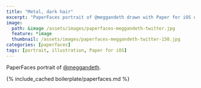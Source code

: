 ```yaml
---
title: "Metal, dark hair"
excerpt: "PaperFaces portrait of @meggandeth drawn with Paper for iOS on an iPad."
image: 
  path: &image /assets/images/paperfaces-meggandeth-twitter.jpg 
  feature: *image
  thumbnail: /assets/images/paperfaces-meggandeth-twitter-150.jpg
categories: [paperfaces]
tags: [portrait, illustration, Paper for iOS]
---
```


PaperFaces portrait of [@meggandeth](https://twitter.com/meggandeth).

{% include_cached boilerplate/paperfaces.md %}

